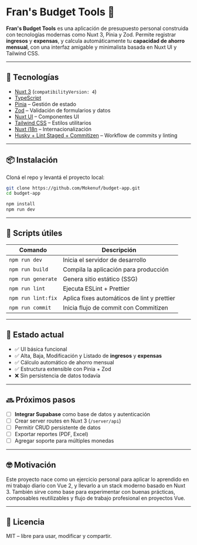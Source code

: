 # Fran's Budget Tools 🧮

**Fran's Budget Tools** es una aplicación de presupuesto personal construida con tecnologías modernas como Nuxt 3, Pinia y Zod. Permite registrar **ingresos** y **expensas**, y calcula automáticamente tu **capacidad de ahorro mensual**, con una interfaz amigable y minimalista basada en Nuxt UI y Tailwind CSS.

---

## 🚀 Tecnologías

- [Nuxt 3](https://nuxt.com/) (`compatibilityVersion: 4`)
- [TypeScript](https://www.typescriptlang.org/)
- [Pinia](https://pinia.vuejs.org/) – Gestión de estado
- [Zod](https://zod.dev/) – Validación de formularios y datos
- [Nuxt UI](https://ui.nuxt.com/) – Componentes UI
- [Tailwind CSS](https://tailwindcss.com/) – Estilos utilitarios
- [Nuxt i18n](https://i18n.nuxtjs.org/) – Internacionalización
- [Husky + Lint Staged + Commitizen](https://typicode.github.io/husky/#/) – Workflow de commits y linting

---

## 📦 Instalación

Cloná el repo y levantá el proyecto local:

```bash
git clone https://github.com/Mokenuf/budget-app.git
cd budget-app

npm install
npm run dev
```

---

## 📂 Scripts útiles

| Comando            | Descripción                                 |
| ------------------ | ------------------------------------------- |
| `npm run dev`      | Inicia el servidor de desarrollo            |
| `npm run build`    | Compila la aplicación para producción       |
| `npm run generate` | Genera sitio estático (SSG)                 |
| `npm run lint`     | Ejecuta ESLint + Prettier                   |
| `npm run lint:fix` | Aplica fixes automáticos de lint y prettier |
| `npm run commit`   | Inicia flujo de commit con Commitizen       |

---

## 🧪 Estado actual

- ✅ UI básica funcional
- ✅ Alta, Baja, Modificación y Listado de **ingresos** y **expensas**
- ✅ Cálculo automático de ahorro mensual
- ✅ Estructura extensible con Pinia + Zod
- ❌ Sin persistencia de datos todavía

---

## 🔜 Próximos pasos

- [ ] **Integrar Supabase** como base de datos y autenticación
- [ ] Crear server routes en Nuxt 3 (`/server/api`)
- [ ] Permitir CRUD persistente de datos
- [ ] Exportar reportes (PDF, Excel)
- [ ] Agregar soporte para múltiples monedas

---

## 🤓 Motivación

Este proyecto nace como un ejercicio personal para aplicar lo aprendido en mi trabajo diario con Vue 2, y llevarlo a un stack moderno basado en Nuxt 3. También sirve como base para experimentar con buenas prácticas, composables reutilizables y flujo de trabajo profesional en proyectos Vue.

---

## 📄 Licencia

MIT – libre para usar, modificar y compartir.
